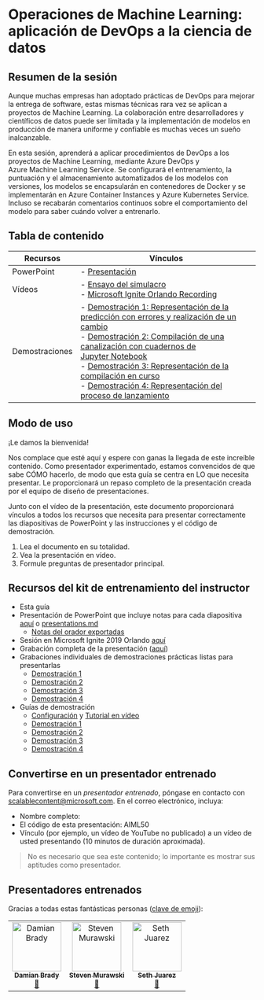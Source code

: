 # <a name="machine-learning-operations--applying-devops-to-data-science"></a>Operaciones de Machine Learning: aplicación de DevOps a la ciencia de datos

## <a name="session-abstract"></a>Resumen de la sesión

Aunque muchas empresas han adoptado prácticas de DevOps para mejorar la entrega de software, estas mismas técnicas rara vez se aplican a proyectos de Machine Learning. La colaboración entre desarrolladores y científicos de datos puede ser limitada y la implementación de modelos en producción de manera uniforme y confiable es muchas veces un sueño inalcanzable.

En esta sesión, aprenderá a aplicar procedimientos de DevOps a los proyectos de Machine Learning, mediante Azure DevOps y Azure Machine Learning Service. Se configurará el entrenamiento, la puntuación y el almacenamiento automatizados de los modelos con versiones, los modelos se encapsularán en contenedores de Docker y se implementarán en Azure Container Instances y Azure Kubernetes Service. Incluso se recabarán comentarios continuos sobre el comportamiento del modelo para saber cuándo volver a entrenarlo.

## <a name="table-of-content"></a>Tabla de contenido
 

| Recursos          | Vínculos                            |
|-------------------|----------------------------------|
| PowerPoint        | - [Presentación](presentations.md) |
| Vídeos            | - [Ensayo del simulacro](https://youtu.be/UgM8_4fAni8) <br/>- [Microsoft Ignite Orlando Recording](https://myignite.techcommunity.microsoft.com/sessions/83003) |
| Demostraciones             | - [Demostración 1: Representación de la predicción con errores y realización de un cambio](https://github.com/microsoft/ignite-learning-paths-training-aiml/blob/master/aiml50/demos/1-Show_Faulty_Prediction.md) <br/>- [Demostración 2: Compilación de una canalización con cuadernos de Jupyter Notebook](https://github.com/microsoft/ignite-learning-paths-training-aiml/blob/master/aiml50/demos/2-Build_a_Pipeline_With_Notebooks.md) <br/>- [Demostración 3: Representación de la compilación en curso](https://github.com/microsoft/ignite-learning-paths-training-aiml/blob/master/aiml50/demos/3-Show_The_Build.md) <br/>- [Demostración 4: Representación del proceso de lanzamiento](https://github.com/microsoft/ignite-learning-paths-training-aiml/blob/master/aiml50/demos/4-Show_The_Release.md)|

## <a name="how-to-use"></a>Modo de uso

¡Le damos la bienvenida!

Nos complace que esté aquí y espere con ganas la llegada de este increíble contenido. Como presentador experimentado, estamos convencidos de que sabe CÓMO hacerlo, de modo que esta guía se centra en LO que necesita presentar. Le proporcionará un repaso completo de la presentación creada por el equipo de diseño de presentaciones.

Junto con el vídeo de la presentación, este documento proporcionará vínculos a todos los recursos que necesita para presentar correctamente las diapositivas de PowerPoint y las instrucciones y el código de demostración.

1. Lea el documento en su totalidad.
2. Vea la presentación en vídeo.
3. Formule preguntas de presentador principal.

## <a name="assets-in-train-the-trainer-kit"></a>Recursos del kit de entrenamiento del instructor

- Esta guía
- Presentación de PowerPoint que incluye notas para cada diapositiva [aquí](https://globaleventcdn.blob.core.windows.net/assets/aiml/aiml50/aiml50.pptx) o [presentations.md](https://github.com/microsoft/ignite-learning-paths-training-aiml/blob/master/aiml50/presentations.md)
  - [Notas del orador exportadas](./SpeakerNotes.md)
- Sesión en Microsoft Ignite 2019 Orlando [aquí](https://myignite.techcommunity.microsoft.com/sessions/83003)
- Grabación completa de la presentación ([aquí](https://youtu.be/UgM8_4fAni8))
- Grabaciones individuales de demostraciones prácticas listas para presentarlas
  - [Demostración 1](https://globaleventcdn.blob.core.windows.net/assets/aiml/aiml50/AIML50_demo_1.mp4)
  - [Demostración 2](https://globaleventcdn.blob.core.windows.net/assets/aiml/aiml50/AIML50_demo_2.mp4)
  - [Demostración 3](https://globaleventcdn.blob.core.windows.net/assets/aiml/aiml50/AIML50_demo_3.mp4)
  - [Demostración 4](https://globaleventcdn.blob.core.windows.net/assets/aiml/aiml50/AIML50_demo_4.mp4)
- Guías de demostración
  - [Configuración](./DEMO.md) y [Tutorial en vídeo](https://youtu.be/C9WtOZaUoyA)
  - [Demostración 1](./demos/1-Show_Faulty_Prediction.md)
  - [Demostración 2](./demos/2-Build_a_Pipeline_With_Notebooks.md)
  - [Demostración 3](./demos/3-Show_The_Build.md)
  - [Demostración 4](./demos/4-Show_The_Release.md)

## <a name="become-a-trained-presenter"></a>Convertirse en un presentador entrenado

Para convertirse en un *presentador entrenado*, póngase en contacto con [scalablecontent@microsoft.com](mailto:scalablecontent@microsoft.com). En el correo electrónico, incluya:

- Nombre completo:
- El código de esta presentación: AIML50
- Vínculo (por ejemplo, un vídeo de YouTube no publicado) a un vídeo de usted presentando (10 minutos de duración aproximada).

> No es necesario que sea este contenido; lo importante es mostrar sus aptitudes como presentador.

## <a name="trained-presenters"></a>Presentadores entrenados

Gracias a todas estas fantásticas personas ([clave de emoji](https://allcontributors.org/docs/en/emoji-key)):

<!-- ALL-CONTRIBUTORS-LIST:START - Do not remove or modify this section -->
<!-- prettier-ignore -->

<table>
<tr>
    <td align="center"><a href="https://github.com/Damovisa">
        <img src="https://avatars2.githubusercontent.com/u/1887732?s=460&v=4" width="100px;" alt="Damian Brady"/><br />
        <sub><b>Damian Brady</b></sub></a><br />
        <a href="" title="presentación">📢</a>
    </td>
    <td align="center"><a href="https://github.com/smurawski">
        <img src="https://avatars1.githubusercontent.com/u/4006985?s=460&v=4" width="100px;" alt="Steven Murawski"/><br />
        <sub><b>Steven Murawski</b></sub></a><br />
            <a href="https://github.com/microsoft/ignite-learning-paths-training-aiml/pull/9" title="Documentación">📖</a>
    </td>
    <td align="center"><a href="https://github.com/sethjuarez">
        <img src="https://avatars2.githubusercontent.com/u/115409?s=460&v=4" width="100px;" alt="Seth Juarez"/><br />
        <sub><b>Seth Juarez</b></sub></a><br />
            <a href="Add link to powerpoint here" title="Presentación">📢</a>
    </td>
</tr></table>

<!-- ALL-CONTRIBUTORS-LIST:END -->
